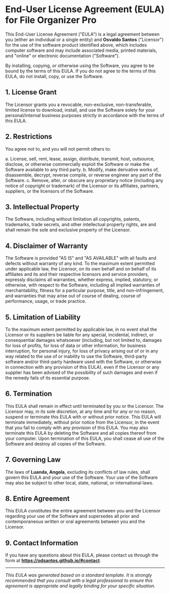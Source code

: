 # End-User License Agreement (EULA) for File Organizer Pro

This End-User License Agreement ("EULA") is a legal agreement between you (either an individual or a single entity) and **Osvaldo Santos** ("Licensor") for the use of the software product identified above, which includes computer software and may include associated media, printed materials, and "online" or electronic documentation ("Software").

By installing, copying, or otherwise using the Software, you agree to be bound by the terms of this EULA. If you do not agree to the terms of this EULA, do not install, copy, or use the Software.

## 1. License Grant

The Licensor grants you a revocable, non-exclusive, non-transferable, limited license to download, install, and use the Software solely for your personal/internal business purposes strictly in accordance with the terms of this EULA.

## 2. Restrictions

You agree not to, and you will not permit others to:

a. License, sell, rent, lease, assign, distribute, transmit, host, outsource, disclose, or otherwise commercially exploit the Software or make the Software available to any third party.
b. Modify, make derivative works of, disassemble, decrypt, reverse compile, or reverse engineer any part of the Software.
c. Remove, alter, or obscure any proprietary notice (including any notice of copyright or trademark) of the Licensor or its affiliates, partners, suppliers, or the licensors of the Software.

## 3. Intellectual Property

The Software, including without limitation all copyrights, patents, trademarks, trade secrets, and other intellectual property rights, are and shall remain the sole and exclusive property of the Licensor.

## 4. Disclaimer of Warranty

The Software is provided "AS IS" and "AS AVAILABLE" with all faults and defects without warranty of any kind. To the maximum extent permitted under applicable law, the Licensor, on its own behalf and on behalf of its affiliates and its and their respective licensors and service providers, expressly disclaims all warranties, whether express, implied, statutory, or otherwise, with respect to the Software, including all implied warranties of merchantability, fitness for a particular purpose, title, and non-infringement, and warranties that may arise out of course of dealing, course of performance, usage, or trade practice.

## 5. Limitation of Liability

To the maximum extent permitted by applicable law, in no event shall the Licensor or its suppliers be liable for any special, incidental, indirect, or consequential damages whatsoever (including, but not limited to, damages for loss of profits, for loss of data or other information, for business interruption, for personal injury, for loss of privacy arising out of or in any way related to the use of or inability to use the Software, third-party software and/or third-party hardware used with the Software, or otherwise in connection with any provision of this EULA), even if the Licensor or any supplier has been advised of the possibility of such damages and even if the remedy fails of its essential purpose.

## 6. Termination

This EULA shall remain in effect until terminated by you or the Licensor. The Licensor may, in its sole discretion, at any time and for any or no reason, suspend or terminate this EULA with or without prior notice. This EULA will terminate immediately, without prior notice from the Licensor, in the event that you fail to comply with any provision of this EULA. You may also terminate this EULA by deleting the Software and all copies thereof from your computer. Upon termination of this EULA, you shall cease all use of the Software and destroy all copies of the Software.

## 7. Governing Law

The laws of **Luanda, Angola**, excluding its conflicts of law rules, shall govern this EULA and your use of the Software. Your use of the Software may also be subject to other local, state, national, or international laws.

## 8. Entire Agreement

This EULA constitutes the entire agreement between you and the Licensor regarding your use of the Software and supersedes all prior and contemporaneous written or oral agreements between you and the Licensor.

## 9. Contact Information

If you have any questions about this EULA, please contact us through the form at **https://odsantos.github.io/#contact**.

---
*This EULA was generated based on a standard template. It is strongly recommended that you consult with a legal professional to ensure this agreement is appropriate and legally binding for your specific situation.*